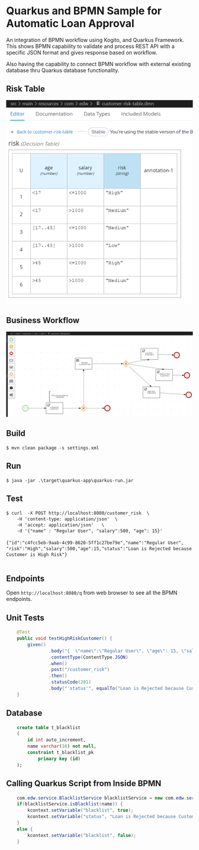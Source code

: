 # Quarkus and BPMN Sample for Automatic Loan Approval

An integration of BPMN workflow using Kogito, and Quarkus Framework. This shows BPMN capability to validate and process REST API with a specific JSON format and gives response based on workflow.

Also having the capability to connect BPMN workflow with external existing database thru Quarkus database functionality. 

## Risk Table
![Image](images/loan2.PNG)

## Business Workflow
![Image](images/loan01.PNG)

## Build
```
$ mvn clean package -s settings.xml
```

## Run
```
$ java -jar .\target\quarkus-app\quarkus-run.jar
```

## Test
```
$ curl  -X POST http://localhost:8080/customer_risk  \
    -H 'content-type: application/json'  \
    -H 'accept: application/json'   \
    -d '{"name" : "Regular User", "salary":500, "age": 15}'
    
{"id":"c4fcc5eb-9aab-4c99-8620-5ff1c27be79e","name":"Regular User", "risk":"High","salary":500,"age":15,"status":"Loan is Rejected because Customer is High Risk"} 
    
```

## Endpoints
Open `http://localhost:8080/q` from web browser to see all the BPMN endpoints.

## Unit Tests
```java
    @Test
    public void testHighRiskCustomer() {
        given()
                .body("{  \"name\":\"Regular User\", \"age\": 15, \"salary\": 300 }")
                .contentType(ContentType.JSON)
                .when()
                .post("/customer_risk")
                .then()
                .statusCode(201)
                .body("'status'", equalTo("Loan is Rejected because Customer is High Risk"));
    }
```

## Database
```sql
    create table t_blacklist
    (
        id int auto_increment,
        name varchar(16) not null,
        constraint t_blacklist_pk
            primary key (id)
    );


```

## Calling Quarkus Script from Inside BPMN
```java
    com.edw.service.BlacklistService blacklistService = new com.edw.service.BlacklistService();
    if(blacklistService.isBlacklist(name)) {
        kcontext.setVariable("blacklist", true);
        kcontext.setVariable("status", "Loan is Rejected because Customer is Blacklisted");
    }    
    else {
        kcontext.setVariable("blacklist", false);
    }
```